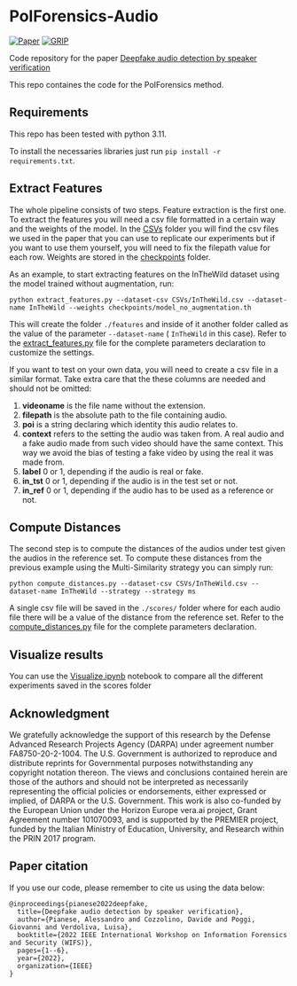 
# PoIForensics-Audio

[![Paper](https://img.shields.io/badge/-Paper-B31B1B.svg?style=for-the-badge)](https://doi.org/10.1109/WIFS55849.2022.9975428)
[![GRIP](https://img.shields.io/badge/-GRIP-0888ef.svg?style=for-the-badge)](https://www.grip.unina.it)

Code repository for the paper [Deepfake audio detection by speaker verification](https://doi.org/10.1109/WIFS55849.2022.9975428)

This repo containes the code for the PoIForensics method.

## Requirements
This repo has been tested with python 3.11. 

To install the necessaries libraries just run ```pip install -r requirements.txt```.

## Extract Features

The whole pipeline consists of two steps. Feature extraction is the first one. To extract the features you will need a csv file formatted in a certain way and the weights of the model. In the [CSVs](./CSVs/) folder you will find the csv files we used in the paper that you can use to replicate our experiments but if you want to use them yourself, you will need to fix the filepath value for each row. Weights are stored in the [checkpoints](./checkpoints/) folder.

As an example, to start extracting features on the InTheWild dataset using the model trained without augmentation, run:

```python extract_features.py --dataset-csv CSVs/InTheWild.csv --dataset-name InTheWild --weights checkpoints/model_no_augmentation.th```

This will create the folder ```./features``` and inside of it another folder called as the value of the parameter ```--dataset-name``` ( ```InTheWild``` in this case). Refer to the [extract_features.py](extract_features.py) file for the complete parameters declaration to customize the settings.

If you want to test on your own data, you will need to create a csv file in a similar format. Take extra care that the these columns are needed and should not be omitted:
1. **videoname** is the file name without the extension.
2. **filepath** is the absolute path to the file containing audio.
3. **poi** is a string declaring which identity this audio relates to.
4. **context** refers to the setting the audio was taken from. A real audio and a fake audio made from such video should have the same context. This way we avoid the bias of testing a fake video by using the real it was made from.
5. **label** 0 or 1, depending if the audio is real or fake.
6. **in_tst** 0 or 1, depending if the audio is in the test set or not.
7. **in_ref** 0 or 1, depending if the audio has to be used as a reference or not.

## Compute Distances

The second step is to compute the distances of the audios under test given the audios in the reference set. To compute these distances from the previous example using the Multi-Similarity strategy you can simply run:

```python compute_distances.py --dataset-csv CSVs/InTheWild.csv --dataset-name InTheWild --strategy --strategy ms```

A single csv file will be saved in the ```./scores/``` folder where for each audio file there will be a value of the distance from the reference set. Refer to the [compute_distances.py](compute_distances.py) file for the complete parameters declaration.

## Visualize results

You can use the [Visualize.ipynb](Visualize.ipynb) notebook to compare all the different experiments saved in the scores folder

## Acknowledgment

We gratefully acknowledge the support of this research by the Defense Advanced Research Projects Agency (DARPA) under agreement number FA8750-20-2-1004. The U.S. Government is authorized to reproduce and distribute reprints for Governmental purposes notwithstanding any copyright notation thereon. The views and conclusions contained herein are those of the authors and should not be interpreted as necessarily representing the official policies or endorsements, either expressed or implied, of DARPA or the U.S. Government. This work is also co-funded by the European Union under the Horizon Europe vera.ai project, Grant Agreement number 101070093, and is supported by the PREMIER project, funded by the Italian Ministry of Education, University, and Research within the PRIN 2017 program.

## Paper citation

If you use our code, please remember to cite us using the data below:

```
@inproceedings{pianese2022deepfake,
  title={Deepfake audio detection by speaker verification},
  author={Pianese, Alessandro and Cozzolino, Davide and Poggi, Giovanni and Verdoliva, Luisa},
  booktitle={2022 IEEE International Workshop on Information Forensics and Security (WIFS)},
  pages={1--6},
  year={2022},
  organization={IEEE}
}
```

